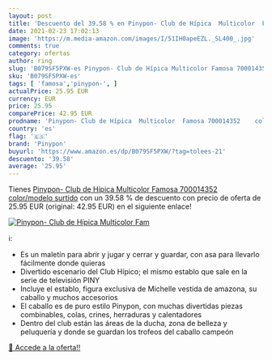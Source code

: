 ```yaml
---
layout: post
title: 'Descuento del 39.58 % en Pinypon- Club de Hípica  Multicolor  Fam'
date: 2021-02-23 17:02:13
image: 'https://m.media-amazon.com/images/I/51IH0apeEZL._SL400_.jpg'
comments: true
category: ofertas
author: ring
slug: 'B079SF5PXW-es Pinypon- Club de Hípica Multicolor Famosa 700014352...'
sku: 'B079SF5PXW-es'
tags: [ 'famosa','pinypon-', ]
actualPrice: 25.95 EUR
currency: EUR
price: 25.95
comparePrice: 42.95 EUR
prodname: 'Pinypon- Club de Hípica  Multicolor  Famosa 700014352    color/modelo surtido'
country: 'es'
flag: '🇪🇸'
brand: 'Pinypon'
buyurl: 'https://www.amazon.es/dp/B079SF5PXW/?tag=tolees-21'
descuento: '39.58'
average: '25.95'
---
```


Tienes [Pinypon- Club de Hípica  Multicolor  Famosa 700014352    color/modelo surtido](https://www.amazon.es/dp/B079SF5PXW/?tag=tolees-21) con un 39.58 % de descuento con precio de oferta de 25.95 EUR (original: 42.95 EUR) en el siguiente enlace!

[![Pinypon- Club de Hípica  Multicolor  Fam](https://m.media-amazon.com/images/I/51IH0apeEZL._SL400_.jpg)](https://www.amazon.es/dp/B079SF5PXW/?tag=tolees-21)

ℹ️:

- Es un maletín para abrir y jugar y cerrar y guardar, con asa para llevarlo fácilmente donde quieras
- Divertido escenario del Club Hípico; el mismo establo que sale en la serie de televisión PINY
- Incluye el establo, figura exclusiva de Michelle vestida de amazona, su caballo y muchos accesorios
- El caballo es de puro estilo Pinypon, con muchas divertidas piezas combinables, colas, crines, herraduras y calentadores
- Dentro del club están las áreas de la ducha, zona de belleza y peluquería y donde se guardan los trofeos del caballo campeón

[🛒 Accede a la oferta!!](https://www.amazon.es/dp/B079SF5PXW/?tag=tolees-21)
